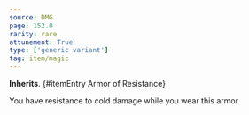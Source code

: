 ```yaml
---
source: DMG
page: 152.0
rarity: rare
attunement: True
type: ['generic variant']
tag: item/magic
---
```


**Inherits**. {#itemEntry Armor of Resistance}


You have resistance to cold damage while you wear this armor.


